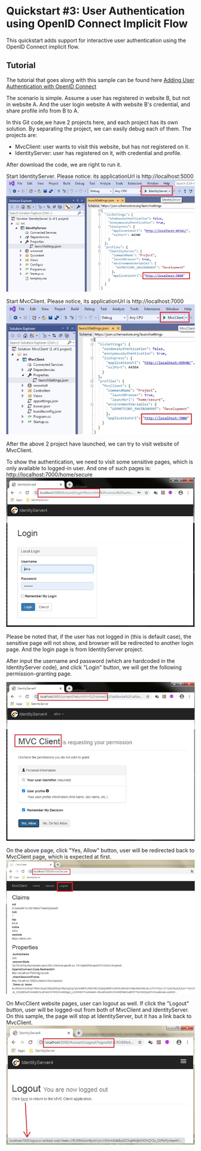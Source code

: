 # Quickstart #3: User Authentication using OpenID Connect Implicit Flow

This quickstart adds support for interactive user authentication using the OpenID Connect implicit flow.

## Tutorial

The tutorial that goes along with this sample can be found here [Adding User Authentication with OpenID Connect](http://docs.identityserver.io/en/release/quickstarts/3_interactive_login.html)

The scenario is simple. Assume a user has registered in website B, but not in website A. And the user login website A with website B's credential, and share profile info from B to A.

In this Git code,we have 2 projects here, and each project has its own solution. By separating the project, we can easily debug each of them. The projects are:

- MvcClient: user wants to visit this website, but has not registered on it.
- IdentityServer: user has registered on it, with credential and profile.

After download the code, we are right to run it.

Start IdentityServer. Please notice: its applicationUrl is http://localhost:5000
![](doc_images/1_LaunchIdentityServer.jpg)

Start MvcClient. Please notice, its applicationUrl is http://localhost:7000
![](doc_images/2_LaunchMvcClient.jpg)

After the above 2 project have launched, we can try to visit website of MvcClient. 

To show the authentication, we need to visit some sensitive pages, which is only available to logged-in user. And one of such pages is: http://localhost:7000/home/secure
![](doc_images/3_LoginInMvcClientUI.jpg)

Please be noted that, if the user has not logged in (this is default case), the sensitive page will not show, and browser will be redirected to another login page. And the login page is from IdentityServer project.

After input the username and password (which are hardcoded in the IdentityServer code), and click "Login" button, we will get the following permission-granting page.

![](doc_images/4_IdentityServerPermission.jpg)

On the above page, click "Yes, Allow" button, user will be redirected back to MvcClient page, which is expected at first.
![](doc_images/5_MvcClientGetUserProfile.jpg)

On MvcClient website pages, user can logout as well. If click the "Logout" button, user will be logged-out from both of MvcClient and IdentityServer. On this sample, the page will stop at IdentityServer, but it has a link back to MvcClient.
![](doc_images/6_AfterLogout.jpg)


